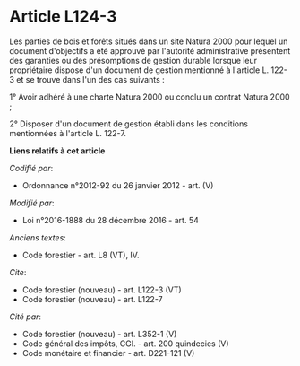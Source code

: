 # Article L124-3

Les parties de bois et forêts situés dans un site Natura 2000 pour lequel un document d'objectifs a été approuvé par
l'autorité administrative présentent des garanties ou des présomptions de gestion durable lorsque leur propriétaire dispose
d'un document de gestion mentionné à l'article L. 122-3 et se trouve dans l'un des cas suivants : 

1° Avoir adhéré à une charte Natura 2000 ou conclu un contrat Natura 2000 ; 

2° Disposer d'un document de gestion établi dans les conditions mentionnées à l'article L. 122-7.

**Liens relatifs à cet article**

_Codifié par_:

  - Ordonnance n°2012-92 du 26 janvier 2012 - art. (V)

_Modifié par_:

  - Loi n°2016-1888 du 28 décembre 2016 - art. 54

_Anciens textes_:

  - Code forestier - art. L8 (VT), IV.

_Cite_:

  - Code forestier (nouveau) - art. L122-3 (VT)
  - Code forestier (nouveau) - art. L122-7

_Cité par_:

  - Code forestier (nouveau) - art. L352-1 (V)
  - Code général des impôts, CGI. - art. 200 quindecies (V)
  - Code monétaire et financier - art. D221-121 (V)
